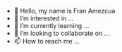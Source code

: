 - 👋 Hello, my name is Fran Amezcua
- 👀 I’m interested in ...
- 🌱 I’m currently learning ...
- 💞️ I’m looking to collaborate on ...
- 📫 How to reach me ...

<!---
Desekrator/Desekrator is a ✨ special ✨ repository because its `README.md` (this file) appears on your GitHub profile.
You can click the Preview link to take a look at your changes.
--->
